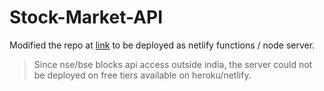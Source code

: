 # Stock-Market-API

Modified the repo at [link](https://github.com/maanavshah/stock-market-india) to be deployed as netlify functions / node server.

> Since nse/bse blocks api access outside india, the server could not be deployed on free tiers available on heroku/netlify.
